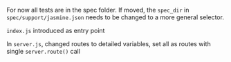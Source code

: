 For now all tests are in the spec folder.
If moved, the `spec_dir` in `spec/support/jasmine.json` needs to be changed to a more general selector.

`index.js` introduced as entry point

In `server.js`, changed routes to detailed variables, set all as routes with single `server.route()` call
